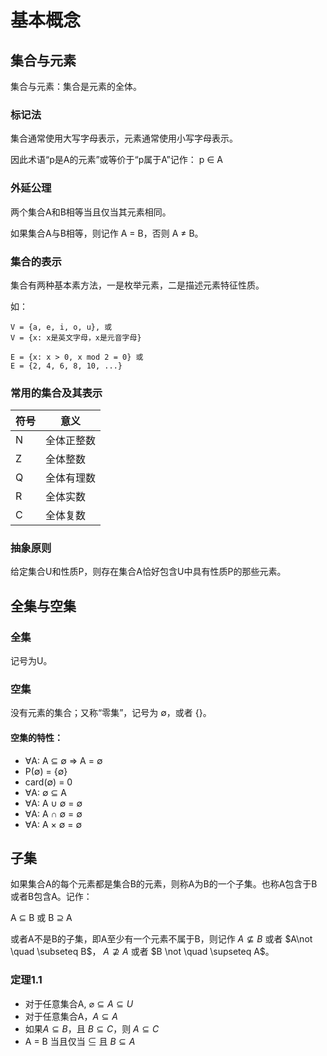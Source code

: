 # 基本概念

## 集合与元素

集合与元素：集合是元素的全体。

### 标记法

集合通常使用大写字母表示，元素通常使用小写字母表示。

因此术语“p是A的元素”或等价于“p属于A”记作：
p ∈ A

### 外延公理

两个集合A和B相等当且仅当其元素相同。

如果集合A与B相等，则记作 A = B，否则 A ≠ B。

### 集合的表示

集合有两种基本素方法，一是枚举元素，二是描述元素特征性质。

如：
```
V = {a, e, i, o, u}, 或
V = {x: x是英文字母，x是元音字母}

E = {x: x > 0, x mod 2 = 0} 或
E = {2, 4, 6, 8, 10, ...}
```

### 常用的集合及其表示

| 符号   | 意义    |
| ---- | ----- |
| N    | 全体正整数 |
| Z    | 全体整数  |
| Q    | 全体有理数 |
| R    | 全体实数  |
| C    | 全体复数  |

### 抽象原则

给定集合U和性质P，则存在集合A恰好包含U中具有性质P的那些元素。

## 全集与空集

### 全集

记号为U。

### 空集

没有元素的集合；又称“零集”，记号为 ∅，或者 {}。

#### 空集的特性：

- ∀A: A ⊆ ∅ ⇒ A = ∅
- P(∅) = {∅}
- card(∅) = 0
- ∀A: ∅ ⊆ A
- ∀A: A ∪ ∅ = ∅
- ∀A: A ∩ ∅ = ∅
- ∀A: A × ∅ = ∅

## 子集

如果集合A的每个元素都是集合B的元素，则称A为B的一个子集。也称A包含于B或者B包含A。记作：

A ⊆ B 或 B ⊇ A

或者A不是B的子集，即A至少有一个元素不属于B，则记作
$A \nsubseteq B​$ 或者 $A\not \quad \subseteq B​$，
$A \nsupseteq A​$ 或者 $B \not \quad \supseteq A​$。

### 定理1.1

  - 对于任意集合A, $\varnothing \subseteq A \subseteq U$
  - 对于任意集合A，$A \subseteq A​$
  - 如果$A \subseteq B$，且 $B\subseteq C，$则 $A\subseteq C$
  - A = B 当且仅当 $\subseteq$ 且 $B \subseteq A​$


